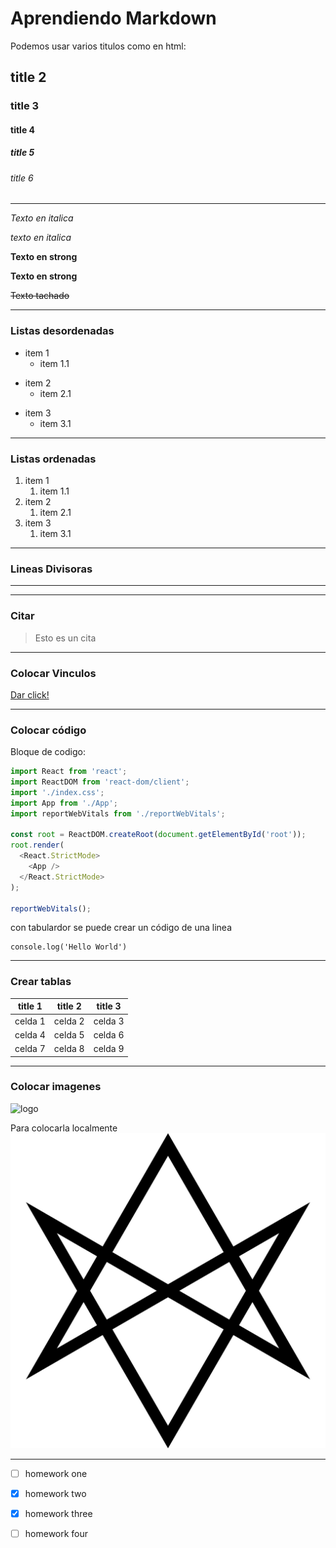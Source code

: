 # Aprendiendo Markdown
Podemos usar varios titulos como en html:
## title 2
### title 3
#### title 4
##### title 5
###### title 6

---

<!-- Forma de colcar italica -->
*Texto en italica*

_texto en italica_

<!-- Forma de colocar negrita -->
**Texto en strong**

__Texto en strong__

<!-- Forma de colocar texto tachado -->
~~Texto tachado~~

___

<!-- Listas desordenadas -->
### Listas desordenadas
* item 1
    + item 1.1
- item 2
    * item 2.1
+ item 3
    * item 3.1

---

<!-- Listas ordenadas -->
### Listas ordenadas
1. item 1
    1. item 1.1
2. item 2
    1. item 2.1
3. item 3
    1. item 3.1

---

### Lineas Divisoras
---
___

### Citar
> Esto es un cita

---

### Colocar Vinculos
[Dar click!](https://www.google.com 'Enlace a google')

---

### Colocar código
Bloque de codigo:
``` js
import React from 'react';
import ReactDOM from 'react-dom/client';
import './index.css';
import App from './App';
import reportWebVitals from './reportWebVitals';

const root = ReactDOM.createRoot(document.getElementById('root'));
root.render(
  <React.StrictMode>
    <App />
  </React.StrictMode>
);

reportWebVitals();
```
con tabulardor se puede crear un código de una linea

    console.log('Hello World')

---

### Crear tablas
| title 1 | title 2 | title 3 |
| ------- | ------- | ------- |
| celda 1 | celda 2 | celda 3 |
| celda 4 | celda 5 | celda 6 |
| celda 7 | celda 8 | celda 9 |

---

### Colocar imagenes
![logo](https://cdn.pixabay.com/photo/2015/11/02/14/01/google-1018443_960_720.png 'logo google')

Para colocarla localmente
![logo](BMTH.png 'logo bring me the horizon')

---

<!-- github markdown -->
* [ ] homework one
* [x] homework two
* [x] homework three
* [ ] homework four


